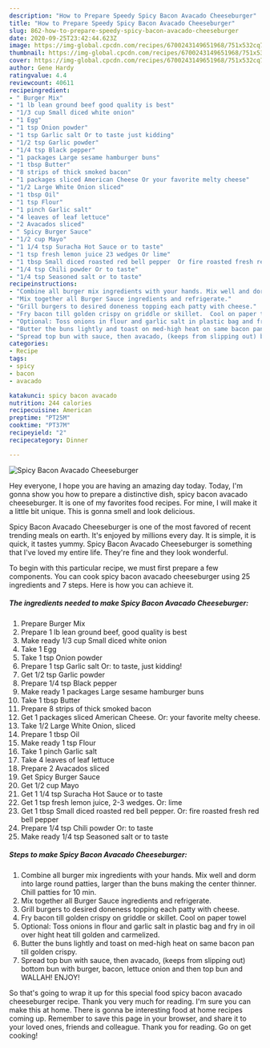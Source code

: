```yaml
---
description: "How to Prepare Speedy Spicy Bacon Avacado Cheeseburger"
title: "How to Prepare Speedy Spicy Bacon Avacado Cheeseburger"
slug: 862-how-to-prepare-speedy-spicy-bacon-avacado-cheeseburger
date: 2020-09-25T23:42:44.623Z
image: https://img-global.cpcdn.com/recipes/6700243149651968/751x532cq70/spicy-bacon-avacado-cheeseburger-recipe-main-photo.jpg
thumbnail: https://img-global.cpcdn.com/recipes/6700243149651968/751x532cq70/spicy-bacon-avacado-cheeseburger-recipe-main-photo.jpg
cover: https://img-global.cpcdn.com/recipes/6700243149651968/751x532cq70/spicy-bacon-avacado-cheeseburger-recipe-main-photo.jpg
author: Gene Hardy
ratingvalue: 4.4
reviewcount: 40611
recipeingredient:
- " Burger Mix"
- "1 lb lean ground beef good quality is best"
- "1/3 cup Small diced white onion"
- "1 Egg"
- "1 tsp Onion powder"
- "1 tsp Garlic salt Or to taste just kidding"
- "1/2 tsp Garlic powder"
- "1/4 tsp Black pepper"
- "1 packages Large sesame hamburger buns"
- "1 tbsp Butter"
- "8 strips of thick smoked bacon"
- "1 packages sliced American Cheese Or your favorite melty cheese"
- "1/2 Large White Onion sliced"
- "1 tbsp Oil"
- "1 tsp Flour"
- "1 pinch Garlic salt"
- "4 leaves of leaf lettuce"
- "2 Avacados sliced"
- " Spicy Burger Sauce"
- "1/2 cup Mayo"
- "1 1/4 tsp Suracha Hot Sauce or to taste"
- "1 tsp fresh lemon juice 23 wedges Or lime"
- "1 tbsp Small diced roasted red bell pepper  Or fire roasted fresh red bell pepper"
- "1/4 tsp Chili powder Or to taste"
- "1/4 tsp Seasoned salt or to taste"
recipeinstructions:
- "Combine all burger mix ingredients with your hands. Mix well and dorm into large round patties, larger than the buns making the center thinner. Chill patties for 10 min."
- "Mix together all Burger Sauce ingredients and refrigerate."
- "Grill burgers to desired doneness topping each patty with cheese."
- "Fry bacon till golden crispy on griddle or skillet.  Cool on paper towel"
- "Optional: Toss onions in flour and garlic salt in plastic bag and fry in oil over hight heat till golden and carmelized."
- "Butter the buns lightly and toast on med-high heat on same bacon pan till golden crispy."
- "Spread top bun with sauce, then avacado, (keeps from slipping out) bottom bun with burger, bacon, lettuce onion and then top bun and WALLAH! ENJOY!"
categories:
- Recipe
tags:
- spicy
- bacon
- avacado

katakunci: spicy bacon avacado 
nutrition: 244 calories
recipecuisine: American
preptime: "PT25M"
cooktime: "PT37M"
recipeyield: "2"
recipecategory: Dinner

---
```



![Spicy Bacon Avacado Cheeseburger](https://img-global.cpcdn.com/recipes/6700243149651968/751x532cq70/spicy-bacon-avacado-cheeseburger-recipe-main-photo.jpg)

Hey everyone, I hope you are having an amazing day today. Today, I'm gonna show you how to prepare a distinctive dish, spicy bacon avacado cheeseburger. It is one of my favorites food recipes. For mine, I will make it a little bit unique. This is gonna smell and look delicious.

Spicy Bacon Avacado Cheeseburger is one of the most favored of recent trending meals on earth. It's enjoyed by millions every day. It is simple, it is quick, it tastes yummy. Spicy Bacon Avacado Cheeseburger is something that I've loved my entire life. They're fine and they look wonderful.




To begin with this particular recipe, we must first prepare a few components. You can cook spicy bacon avacado cheeseburger using 25 ingredients and 7 steps. Here is how you can achieve it.

<!--inarticleads1-->

##### The ingredients needed to make Spicy Bacon Avacado Cheeseburger:

1. Prepare  Burger Mix
1. Prepare 1 lb lean ground beef, good quality is best
1. Make ready 1/3 cup Small diced white onion
1. Take 1 Egg
1. Take 1 tsp Onion powder
1. Prepare 1 tsp Garlic salt Or: to taste, just kidding!
1. Get 1/2 tsp Garlic powder
1. Prepare 1/4 tsp Black pepper
1. Make ready 1 packages Large sesame hamburger buns
1. Take 1 tbsp Butter
1. Prepare 8 strips of thick smoked bacon
1. Get 1 packages sliced American Cheese. Or: your favorite melty cheese.
1. Take 1/2 Large White Onion, sliced
1. Prepare 1 tbsp Oil
1. Make ready 1 tsp Flour
1. Take 1 pinch Garlic salt
1. Take 4 leaves of leaf lettuce
1. Prepare 2 Avacados sliced
1. Get  Spicy Burger Sauce
1. Get 1/2 cup Mayo
1. Get 1 1/4 tsp Suracha Hot Sauce or to taste
1. Get 1 tsp fresh lemon juice, 2-3 wedges. Or: lime
1. Get 1 tbsp Small diced roasted red bell pepper.  Or: fire roasted fresh red bell pepper
1. Prepare 1/4 tsp Chili powder Or: to taste
1. Make ready 1/4 tsp Seasoned salt or to taste




<!--inarticleads2-->

##### Steps to make Spicy Bacon Avacado Cheeseburger:

1. Combine all burger mix ingredients with your hands. Mix well and dorm into large round patties, larger than the buns making the center thinner. Chill patties for 10 min.
1. Mix together all Burger Sauce ingredients and refrigerate.
1. Grill burgers to desired doneness topping each patty with cheese.
1. Fry bacon till golden crispy on griddle or skillet.  Cool on paper towel
1. Optional: Toss onions in flour and garlic salt in plastic bag and fry in oil over hight heat till golden and carmelized.
1. Butter the buns lightly and toast on med-high heat on same bacon pan till golden crispy.
1. Spread top bun with sauce, then avacado, (keeps from slipping out) bottom bun with burger, bacon, lettuce onion and then top bun and WALLAH! ENJOY!




So that's going to wrap it up for this special food spicy bacon avacado cheeseburger recipe. Thank you very much for reading. I'm sure you can make this at home. There is gonna be interesting food at home recipes coming up. Remember to save this page in your browser, and share it to your loved ones, friends and colleague. Thank you for reading. Go on get cooking!
